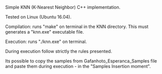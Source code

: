 Simple KNN (K-Nearest Neighbor) C++ implementation.

Tested on Linux (Ubuntu 16.04).

Compilation: runs "make" on terminal in the KNN directory. This must generates a "knn.exe" executable file.

Execution: runs "./knn.exe" on terminal.

During execution follow strictly the rules presented.

Its possible to copy the samples from Gafanhoto_Esperanca_Samples file and paste them during execution - in the "Samples Insertion moment".

